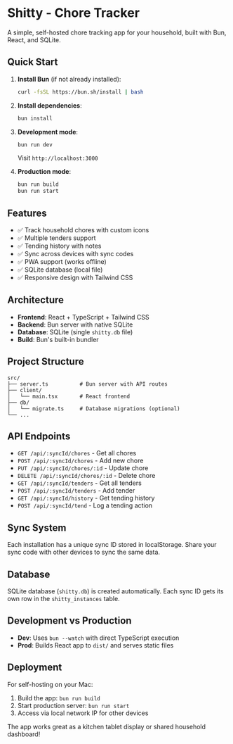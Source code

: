 # Shitty - Chore Tracker

A simple, self-hosted chore tracking app for your household, built with Bun, React, and SQLite.

## Quick Start

1. **Install Bun** (if not already installed):
   ```bash
   curl -fsSL https://bun.sh/install | bash
   ```

2. **Install dependencies**:
   ```bash
   bun install
   ```

3. **Development mode**:
   ```bash
   bun run dev
   ```
   Visit `http://localhost:3000`

4. **Production mode**:
   ```bash
   bun run build
   bun run start
   ```

## Features

- ✅ Track household chores with custom icons
- ✅ Multiple tenders support
- ✅ Tending history with notes
- ✅ Sync across devices with sync codes
- ✅ PWA support (works offline)
- ✅ SQLite database (local file)
- ✅ Responsive design with Tailwind CSS

## Architecture

- **Frontend**: React + TypeScript + Tailwind CSS
- **Backend**: Bun server with native SQLite
- **Database**: SQLite (single `shitty.db` file)
- **Build**: Bun's built-in bundler

## Project Structure

```
src/
├── server.ts          # Bun server with API routes
├── client/
│   └── main.tsx       # React frontend
├── db/
│   └── migrate.ts     # Database migrations (optional)
└── ...
```

## API Endpoints

- `GET /api/:syncId/chores` - Get all chores
- `POST /api/:syncId/chores` - Add new chore
- `PUT /api/:syncId/chores/:id` - Update chore
- `DELETE /api/:syncId/chores/:id` - Delete chore
- `GET /api/:syncId/tenders` - Get all tenders
- `POST /api/:syncId/tenders` - Add tender
- `GET /api/:syncId/history` - Get tending history
- `POST /api/:syncId/tend` - Log a tending action

## Sync System

Each installation has a unique sync ID stored in localStorage. Share your sync code with other devices to sync the same data.

## Database

SQLite database (`shitty.db`) is created automatically. Each sync ID gets its own row in the `shitty_instances` table.

## Development vs Production

- **Dev**: Uses `bun --watch` with direct TypeScript execution
- **Prod**: Builds React app to `dist/` and serves static files

## Deployment

For self-hosting on your Mac:

1. Build the app: `bun run build`
2. Start production server: `bun run start`
3. Access via local network IP for other devices


The app works great as a kitchen tablet display or shared household dashboard!
